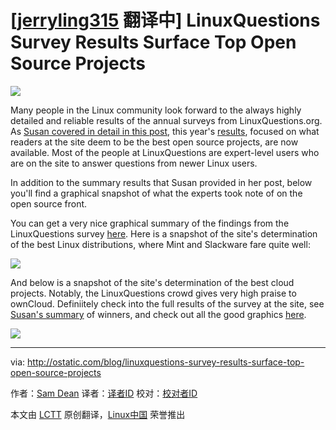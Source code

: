 [[jerryling315](https://github.com/jerryling315) 翻译中]
LinuxQuestions Survey Results Surface Top Open Source Projects
================================================================================
![](http://farm5.static.flickr.com/4099/4777335328_3cc363c419_m.jpg)

Many people in the Linux community look forward to the always highly detailed and reliable results of the annual surveys from LinuxQuestions.org. As [Susan covered in detail in this post][1], this year's [results][2], focused on what readers at the site deem to be the best open source projects, are now available. Most of the people at LinuxQuestions are expert-level users who are on the site to answer questions from newer Linux users.

In addition to the summary results that Susan provided in her post, below you'll find a graphical snapshot of what the experts took note of on the open source front. 

You can get a very nice graphical summary of the findings from the LinuxQuestions survey [here][3].  Here is a snapshot of the site's determination of the best Linux distributions, where Mint and Slackware fare quite well:

![](http://i1311.photobucket.com/albums/s669/webworkerdaily/lin_zps9ogvyrty.png)

And below is a snapshot of the site's determination of the best cloud projects. Notably, the LinuxQuestions crowd gives very high praise to ownCloud. Definiitely check into the full results of the survey at the site, see [Susan's summary][4] of winners, and check out all the good graphics [here][5].

![](http://i1311.photobucket.com/albums/s669/webworkerdaily/lin2_zps9nxf7yyi.png)

--------------------------------------------------------------------------------

via: http://ostatic.com/blog/linuxquestions-survey-results-surface-top-open-source-projects

作者：[Sam Dean][a]
译者：[译者ID](https://github.com/译者ID)
校对：[校对者ID](https://github.com/校对者ID)

本文由 [LCTT](https://github.com/LCTT/TranslateProject) 原创翻译，[Linux中国](http://linux.cn/) 荣誉推出

[a]:http://ostatic.com/member/samdean
[1]:http://ostatic.com/blog/lq-members-choice-award-winners-announced
[2]:http://www.linuxquestions.org/questions/linux-news-59/2014-linuxquestions-org-members-choice-award-winners-4175532948/
[3]:http://www.linuxquestions.org/questions/2014mca.php
[4]:http://ostatic.com/blog/lq-members-choice-award-winners-announced
[5]:http://www.linuxquestions.org/questions/2014mca.php